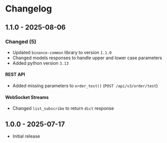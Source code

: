 # Changelog

## 1.1.0 - 2025-08-06

### Changed (5)

- Updated `binance-common` library to version `1.1.0`
- Changed models responses to handle upper and lower case parameters
- Added python version `3.13`

#### REST API

- Added missing parameters to `order_test()` (`POST /api/v3/order/test`)

#### WebSocket Streams

- Changed `list_subscribe` to return `dict` response

## 1.0.0 - 2025-07-17

- Initial release